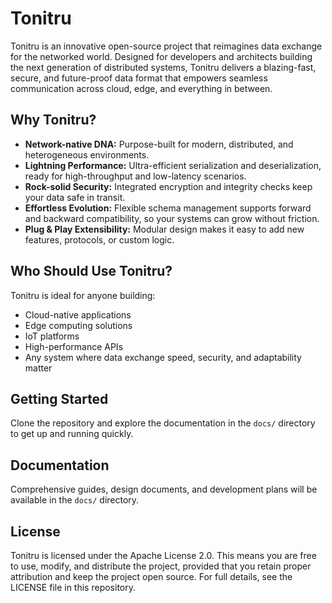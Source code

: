 # Tonitru

Tonitru is an innovative open-source project that reimagines data exchange for the networked world. Designed for developers and architects building the next generation of distributed systems, Tonitru delivers a blazing-fast, secure, and future-proof data format that empowers seamless communication across cloud, edge, and everything in between.

## Why Tonitru?
- **Network-native DNA:** Purpose-built for modern, distributed, and heterogeneous environments.
- **Lightning Performance:** Ultra-efficient serialization and deserialization, ready for high-throughput and low-latency scenarios.
- **Rock-solid Security:** Integrated encryption and integrity checks keep your data safe in transit.
- **Effortless Evolution:** Flexible schema management supports forward and backward compatibility, so your systems can grow without friction.
- **Plug & Play Extensibility:** Modular design makes it easy to add new features, protocols, or custom logic.

## Who Should Use Tonitru?
Tonitru is ideal for anyone building:
- Cloud-native applications
- Edge computing solutions
- IoT platforms
- High-performance APIs
- Any system where data exchange speed, security, and adaptability matter

## Getting Started
Clone the repository and explore the documentation in the `docs/` directory to get up and running quickly.

## Documentation
Comprehensive guides, design documents, and development plans will be available in the `docs/` directory.

## License
Tonitru is licensed under the Apache License 2.0. This means you are free to use, modify, and distribute the project, provided that you retain proper attribution and keep the project open source. For full details, see the LICENSE file in this repository.
